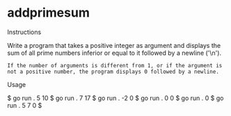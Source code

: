 # addprimesum
Instructions

Write a program that takes a positive integer as argument and displays the sum of all prime numbers inferior or equal to it followed by a newline ('\n').

    If the number of arguments is different from 1, or if the argument is not a positive number, the program displays 0 followed by a newline.

Usage

$ go run . 5
10
$ go run . 7
17
$ go run . -2
0
$ go run . 0
0
$ go run .
0
$ go run . 5 7
0
$
